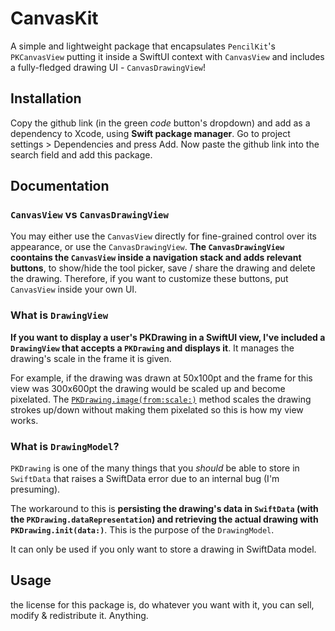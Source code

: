 # CanvasKit

A simple and lightweight package that encapsulates `PencilKit`'s `PKCanvasView` putting it inside a SwiftUI context with `CanvasView` and includes a fully-fledged drawing UI - `CanvasDrawingView`!

## Installation

Copy the github link (in the green *code* button's dropdown) and add as a dependency to Xcode, using **Swift package manager**. Go to project settings > Dependencies and press Add. Now paste the github link into the search field and add this package.

## Documentation

### `CanvasView` vs `CanvasDrawingView`

You may either use the `CanvasView` directly for fine-grained control over its appearance, or use the `CanvasDrawingView`. **The `CanvasDrawingView` coontains the `CanvasView` inside a navigation stack and adds relevant buttons**, to show/hide the tool picker, save / share the drawing and delete the drawing. Therefore, if you want to customize these buttons, put `CanvasView` inside your own UI.

### What is `DrawingView`

**If you want to display a user's PKDrawing in a SwiftUI view, I've included a `DrawingView` that accepts a `PKDrawing` and displays it**. It manages the drawing's scale in the frame it is given. 

For example, if the drawing was drawn at 50x100pt and the frame for this view was 300x600pt the drawing would be scaled up and become pixelated. The [`PKDrawing.image(from:scale:)`](https://developer.apple.com/documentation/pencilkit/pkdrawing-swift.struct/image(from:scale:)-220d0#:~:text=The%20scale%20factor%20at%20which%20to%20create%20the%20image.%20Specifying%20scale%20factors%20greater%20than%201.0%20creates%20an%20image%20with%20more%20detail.%20For%20example%2C%20you%20might%20specify%20a%20scale%20factor%20of%202.0%20or%203.0%20when%20displaying%20the%20image%20on%20a%20Retina%20display.) method scales the drawing strokes up/down without making them pixelated so this is how my view works.

### What is `DrawingModel`?

`PKDrawing` is one of the many things that you *should* be able to store in `SwiftData` that raises a SwiftData error due to an internal bug (I'm presuming).

The workaround to this is **persisting the drawing's data in `SwiftData` (with the `PKDrawing.dataRepresentation`) and retrieving the actual drawing with `PKDrawing.init(data:)`**. This is the purpose of the `DrawingModel`.

It can only be used if you only want to store a drawing in SwiftData model.

## Usage

the license for this package is, do whatever you want with it, you can sell, modify & redistribute it. Anything.
